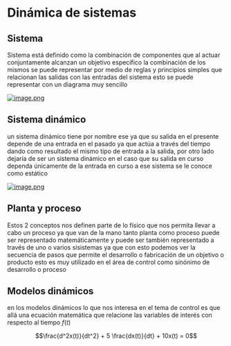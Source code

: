# Dinámica de sistemas 
## Sistema 
Sistema está definido como la combinación de componentes que al actuar conjuntamente alcanzan un objetivo específico la combinación de los mismos se puede representar por medio de reglas y principios simples que relacionan las salidas con las entradas del sistema esto se puede representar con un diagrama muy sencillo

[![image.png](https://i.postimg.cc/DfNFvLkd/image.png)](https://postimg.cc/xqLBgkdc)

## Sistema dinámico 
un sistema dinámico tiene por nombre ese ya que su salida en el presente depende de una entrada en el pasado ya que actúa a través del tiempo dando como resultado  el mismo tipo de entrada a la salida, por otro lado dejaría de ser un sistema dinámico en el caso que su salida en curso dependa únicamente de la entrada en curso a ese sistema se le conoce como estático

[![image.png](https://i.postimg.cc/hvkH98ck/image.png)](https://postimg.cc/SYGT4MXd)

## Planta y proceso
Estos 2 conceptos nos definen parte de lo físico que nos permita llevar a cabo un proceso ya que van de la mano tanto planta como proceso puede ser representado matemáticamente y puede ser también representado a través de uno o varios sisistemas ya que con esto podemos ver la secuencia de pasos que permite el desarrollo o fabricación de un objetivo o producto esto es muy utilizado en el área de control como sinónimo de desarrollo o proceso 

## Modelos dinámicos 
en los modelos dinámicos lo que nos interesa en el tema de control es que allá una ecuación matemática que relacione las variables de interés con respecto al tiempo $f(t)$

$$\frac{d^2x(t)}{dt^2} + 5 \frac{dx(t)}{dt} + 10x(t) = 0$$




